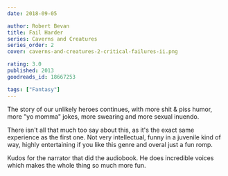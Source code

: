 ```yaml
---
date: 2018-09-05

author: Robert Bevan
title: Fail Harder
series: Caverns and Creatures
series_order: 2
cover: caverns-and-creatures-2-critical-failures-ii.png

rating: 3.0
published: 2013
goodreads_id: 18667253

tags: ["Fantasy"]
---
```


The story of our unlikely heroes continues, with more shit & piss humor, more "yo momma" jokes, more swearing and more sexual inuendo.

<!--more-->

There isn't all that much too say about this, as it's the exact same experience as the first one. Not very intellectual, funny in a juvenile kind of way, highly entertaining if you like this genre and overal just a fun romp.

Kudos for the narrator that did the audiobook. He does incredible voices which makes the whole thing so much more fun.
